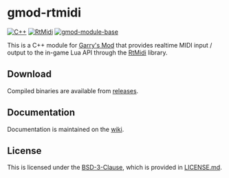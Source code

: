 # gmod-rtmidi

[![C++](https://img.shields.io/badge/C%2B%2B-11-blue)](https://en.cppreference.com/)
[![RtMidi](https://img.shields.io/badge/RtMidi-5.0.0-blue)](https://www.music.mcgill.ca/~gary/rtmidi/)
[![gmod-module-base](https://img.shields.io/badge/gmod--module--base-b263361-blue)](https://github.com/Facepunch/gmod-module-base)

This is a C++ module for [Garry's Mod](https://gmod.facepunch.com/) that provides realtime MIDI input / output to the in-game Lua API through the [RtMidi](https://www.music.mcgill.ca/~gary/rtmidi/) library.

## Download

Compiled binaries are available from [releases](https://github.com/drincoxyz/gmod-rtmidi/releases).

## Documentation

Documentation is maintained on the [wiki](https://github.com/drincoxyz/gmod-rtmidi/wiki).

## License

This is licensed under the [BSD-3-Clause](https://spdx.org/licenses/BSD-3-Clause.html), which is provided in [LICENSE.md](LICENSE.md).